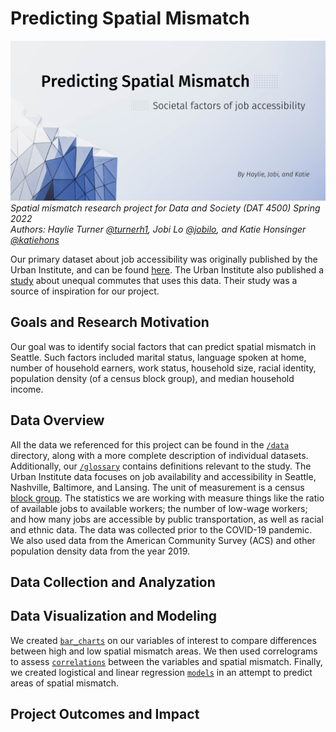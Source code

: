 # Predicting Spatial Mismatch
![spatial mismatch cover image](/spatial_mismatch_banner.png)
_Spatial mismatch research project for Data and Society (DAT 4500) Spring 2022_  
_Authors: Haylie Turner [@turnerh1](https://github.com/turnerh1), Jobi Lo [@jobilo](https://github.com/jobilo), and Katie Honsinger [@katiehons](https://github.com/katiehons)_

Our primary dataset about job accessibility was originally published by the Urban Institute, and can be found [here](https://datacatalog.urban.org/dataset/unequal-commute-data).
The Urban Institute also published a [study](https://www.urban.org/features/unequal-commute) about unequal commutes that uses this data. Their study was a source of inspiration for our project.

## Goals and Research Motivation
Our goal was to identify social factors that can predict spatial mismatch in Seattle. Such factors included marital status, language spoken at home, number of household earners, work status, household size, racial identity, population density (of a census block group), and median household income.

## Data Overview
All the data we referenced for this project can be found in the [`/data`](/data) directory, along with a more complete description of individual datasets. Additionally, our [`/glossary`](https://github.com/turnerh1/unequal-commute/wiki/Glossary) contains definitions relevant to the study.
The Urban Institute data focuses on job availability and accessibility in Seattle, Nashville, Baltimore, and Lansing. The unit of measurement
is a census [block group](https://www.census.gov/programs-surveys/geography/about/glossary.html#par_textimage_4). The statistics
we are working with measure things like the ratio of available jobs to available workers; the number of low-wage workers;
and how many jobs are accessible by public transportation, as well as racial and ethnic data.
The data was collected prior to the COVID-19 pandemic.  
We also used data from the American Community Survey (ACS) and other population density data from the year 2019.


## Data Collection and Analyzation

## Data Visualization and Modeling
We created [`bar_charts`](/bar_charts) on our variables of interest to compare differences between high and low spatial mismatch areas. We then used correlograms to assess [`correlations`](/correlations) between the variables and spatial mismatch. Finally, we created
logistical and linear regression [`models`](/models) in an attempt to predict areas of spatial mismatch.
## Project Outcomes and Impact
